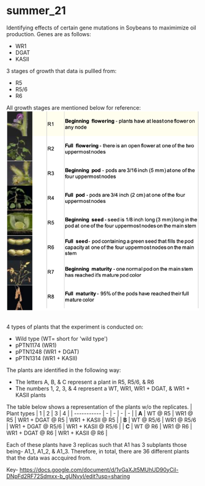 # summer_21

Identifying effects of certain gene mutations in Soybeans to maximimize oil production. Genes are as follows:
- WR1
- DGAT
- KASII

3 stages of growth that data is pullled from:
- R5
- R5/6
- R6

All growth stages are mentioned below for reference:
<img src="images/stages_of_growth.png" width="700">
<br />
<br />


4 types of plants that the experiment is conducted on:
- Wild type (WT= short for 'wild type')
- pPTN1174 (WR1)
- pPTN1248 (WR1 + DGAT)
- pPTN1314 (WR1 + KASII)

The plants are identified in the following way:
- The letters A, B, & C represent a plant in R5, R5/6, & R6
- The numbers 1, 2, 3, & 4 represent a WT, WR1, WR1 + DGAT, & WR1 + KASII plants

The table below shows a representation of the plants w/o the replicates.
| Plant types | 1 | 2 | 3 | 4 |
| ----------- | - | - | - | - |
| **A** | WT @ R5 | WR1 @ R5 | WR1 + DGAT @ R5 | WR1 + KASII @ R5 |
| **B** | WT @ R5/6 | WR1 @ R5/6 | WR1 + DGAT @ R5/6 | WR1 + KASII @ R5/6 |
| **C** | WT @ R6 | WR1 @ R6 | WR1 + DGAT @ R6 | WR1 + KASII @ R6 |

Each of these plants have 3 replicas such that A1 has 3 subplants those being- A1_1, A1_2, & A1_3. Therefore, in total, there are 36 different plants that the data was accquired from.

Key- https://docs.google.com/document/d/1vGaXJt5MUhUD90yCil-DNpFd2RF72Sdmxx-b_gUNvyI/edit?usp=sharing
